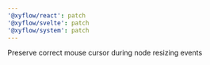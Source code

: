 ```yaml
---
'@xyflow/react': patch
'@xyflow/svelte': patch
'@xyflow/system': patch
---
```


Preserve correct mouse cursor during node resizing events

